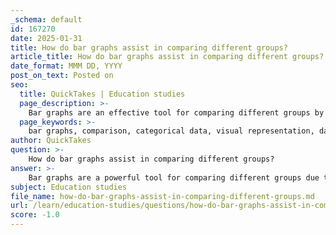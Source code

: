 ```yaml
---
_schema: default
id: 167270
date: 2025-01-31
title: How do bar graphs assist in comparing different groups?
article_title: How do bar graphs assist in comparing different groups?
date_format: MMM DD, YYYY
post_on_text: Posted on
seo:
  title: QuickTakes | Education studies
  page_description: >-
    Bar graphs are an effective tool for comparing different groups by providing clear visual representations of categorical data, facilitating easy interpretation and analysis of differences in various categories.
  page_keywords: >-
    bar graphs, comparison, categorical data, visual representation, data interpretation, group analysis, trends, patterns, statistical representation, visualization
author: QuickTakes
question: >-
    How do bar graphs assist in comparing different groups?
answer: >-
    Bar graphs are a powerful tool for comparing different groups due to their clear visual representation of categorical data. Here are several ways in which bar graphs assist in this comparison:\n\n1. **Visual Clarity**: Each group is represented by a distinct bar, making it easy to see differences in values at a glance. The height or length of each bar corresponds directly to the value it represents, allowing for immediate visual comparison.\n\n2. **Categorical Representation**: Bar graphs are specifically designed to display discrete categories. This makes them ideal for comparing groups that do not have a continuous relationship, such as the average test scores of students from different schools or the populations of various species in an ecosystem.\n\n3. **Ease of Interpretation**: The straightforward nature of bar graphs allows viewers to quickly interpret the data. For instance, if one bar is significantly taller than another, it is immediately clear that the group represented by the taller bar has a higher value.\n\n4. **Comparison Across Multiple Groups**: Bar graphs can effectively compare multiple groups simultaneously. For example, a bar graph could illustrate the incarceration rates of different countries, allowing for a direct comparison of these rates side by side.\n\n5. **Highlighting Trends and Patterns**: While bar graphs are not typically used for showing trends over time (which is the domain of line graphs), they can still highlight patterns in categorical data. For example, if you were to compare the effectiveness of different fertilizers on plant growth, each bar could represent the average growth for plants treated with a specific fertilizer.\n\n6. **Statistical Representation**: Often, bar graphs represent averages or means of collected data, which can provide a clearer picture of the overall trends within the groups being compared. This is particularly useful in experimental settings where you want to summarize the results of multiple trials.\n\nIn summary, bar graphs facilitate the comparison of different groups by providing a clear, categorical representation of data that is easy to interpret and analyze. They are particularly effective for visualizing differences in size, quantity, or frequency among distinct categories.
subject: Education studies
file_name: how-do-bar-graphs-assist-in-comparing-different-groups.md
url: /learn/education-studies/questions/how-do-bar-graphs-assist-in-comparing-different-groups
score: -1.0
---
```


&nbsp;